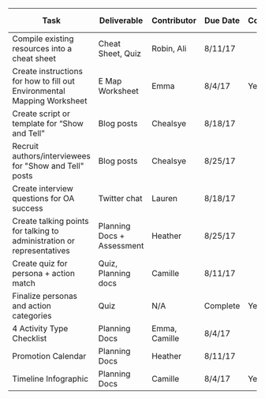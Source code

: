 | **Task**    | **Deliverable**    | **Contributor**    | **Due Date** | **Complete** | **Release Date**
--- | --- | --- | --- | --- | ---
Compile existing resources into a cheat sheet | Cheat Sheet, Quiz | Robin, Ali | 8/11/17 | |
Create instructions for how to fill out Environmental Mapping Worksheet | E Map Worksheet | Emma | 8/4/17 | Yes |
Create script or template for “Show and Tell” | Blog posts | Chealsye | 8/18/17 | |
Recruit authors/interviewees for "Show and Tell" posts | Blog posts | Chealsye | 8/25/17 | |
Create interview questions for OA success | Twitter chat | Lauren | 8/18/17 | |
Create talking points for talking to administration or representatives | Planning Docs + Assessment | Heather | 8/25/17 |
Create quiz for persona + action match | Quiz, Planning docs | Camille | 8/11/17 | |
Finalize personas and action categories | Quiz | N/A | Complete | Yes | Released 
4 Activity Type Checklist | Planning Docs | Emma, Camille | 8/4/17 | | |
Promotion Calendar | Planning Docs | Heather | 8/11/17 | |
Timeline Infographic | Planning Docs | Camille | 8/4/17 | Yes |





